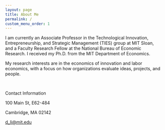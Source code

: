 ```yaml
---
layout: page
title: About Me
permalink: /
custom_menu_order: 1
---
```


<p class="mb-2">
  I am currently an Associate Professor in the Technological Innovation,
  Entrepreneurship, and Strategic Management (TIES) group at MIT Sloan, and a Faculty Research Fellow at the National Bureau of Economic Research.  I received my Ph.D. from the MIT Department of Economics.
</p>

<p>My research interests are in the economics of innovation and labor economics, with a focus on how organizations evaluate ideas, projects, and people.</p>

<div>
<p>
<br>
</p>
</div>

<div class="mb-6 lg:static">
  <div class="mb-2 text-gray-500 uppercase tracking-wide">Contact Information</div>
  <p>100 Main St, E62-484</p>
  <p>Cambridge, MA 02142</p>
  <a href="mailto:d_li@mit.edu">d_li@mit.edu</a>
</div>
